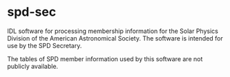 # spd-sec
IDL software for processing membership information for the Solar Physics Division of the American Astronomical Society. The software is intended for use by the SPD Secretary.

The tables of SPD member information used by this software are not publicly available. 

